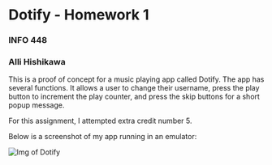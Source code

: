 # Dotify - Homework 1
### INFO 448
### Alli Hishikawa

This is a proof of concept for a music playing app called Dotify.
The app has several functions. It allows a user to change their username, press the play button to increment the play counter, and press the skip buttons for a short popup message.

For this assignment, I attempted extra credit number 5.

Below is a screenshot of my app running in an emulator:

![Img of Dotify](app_screenshot_emulator.jpg)
